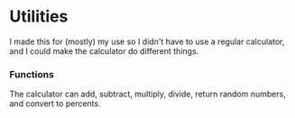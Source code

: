 # Utilities

I made this for (mostly) my use so I didn't have to use a regular calculator, and I could make the calculator do different things.

### Functions

The calculator can add, subtract, multiply, divide, return random numbers, and convert to percents.
